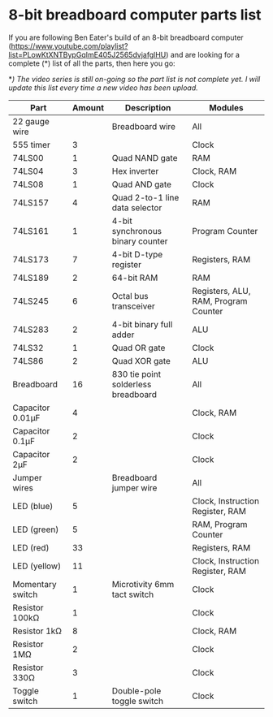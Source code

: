 # 8-bit breadboard computer parts list
If you are following Ben Eater's build of an 8-bit breadboard computer (https://www.youtube.com/playlist?list=PLowKtXNTBypGqImE405J2565dvjafglHU) and are looking for a complete (*) list of all the parts, then here you go:

**) The video series is still on-going so the part list is not complete yet. I will update this list every time a new video has been upload.*

| Part | Amount | Description | Modules |
| --- | --- | --- | --- |
| 22 gauge wire |  | Breadboard wire | All |
| 555 timer | 3 |  | Clock |
| 74LS00 | 1 | Quad NAND gate | RAM |
| 74LS04 | 3 | Hex inverter | Clock, RAM |
| 74LS08 | 1 | Quad AND gate | Clock |
| 74LS157 | 4 | Quad 2-to-1 line data selector | RAM |
| 74LS161 | 1 | 4-bit synchronous binary counter | Program Counter |
| 74LS173 | 7 | 4-bit D-type register | Registers, RAM |
| 74LS189 | 2 | 64-bit RAM | RAM |
| 74LS245 | 6 | Octal bus transceiver | Registers, ALU, RAM, Program Counter |
| 74LS283 | 2 | 4-bit binary full adder | ALU |
| 74LS32 | 1 | Quad OR gate | Clock |
| 74LS86 | 2 | Quad XOR gate | ALU |
| Breadboard | 16 | 830 tie point solderless breadboard | All |
| Capacitor 0.01µF | 4 |  | Clock, RAM |
| Capacitor 0.1µF | 2 |  | Clock |
| Capacitor 2µF | 2 |  | Clock |
| Jumper wires |  | Breadboard jumper wire | All |
| LED (blue) | 5 |  | Clock, Instruction Register, RAM |
| LED (green) | 5 |  | RAM, Program Counter |
| LED (red) | 33 |  | Registers, RAM |
| LED (yellow) | 11 |  | Clock, Instruction Register, RAM |
| Momentary switch | 1 | Microtivity 6mm tact switch | Clock |
| Resistor 100kΩ | 1 |  | Clock |
| Resistor 1kΩ | 8 |  | Clock, RAM |
| Resistor 1MΩ | 2 |  | Clock |
| Resistor 330Ω | 3 |  | Clock |
| Toggle switch | 1 | Double-pole toggle switch | Clock |
